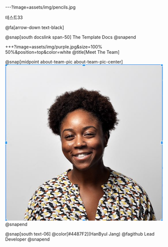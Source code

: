 ---?image=assets/img/pencils.jpg

테스트33

@fa[arrow-down text-black]

@snap[south docslink span-50] The Template Docs @snapend

+++?image=assets/img/purple.jpg&size=100% 50%&position=top&color=white @title[Meet The Team]

@snap[midpoint about-team-pic about-team-pic-center]
![WENDY](assets/img/wendy.jpg)
@snapend

@snap[south text-06]
@color[#4487F2](HanByul Jang) 
@fagithub 
Lead Developer
@snapend
